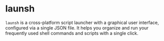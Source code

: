 # launsh

`launsh` is a cross-platform script launcher with a graphical user interface, configured via a single JSON file.
It helps you organize and run your frequently used shell commands and scripts with a single click.

